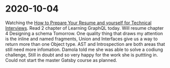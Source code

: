 # 2020-10-04

Watching the [How to Prepare Your Resume and yourself for Technical Interviews](). Read 2 chapter of Learning GraphQL today. Will resume chapter 4 Designing a schema Tomorrow. One quality thing that draws my attention is the inline and named fragments, Union and Interfaces give us a way to return more than one Object type. AST and Introspection are both areas that still need more infomation. Damola told me she was able to solve a codiung challenge, Still in doubt and so very happy for the work she is puttting in.
Could not start the master Gatsby course as planned.